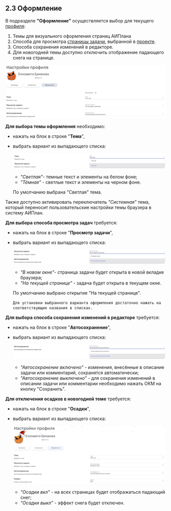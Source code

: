 ## 2.3 Оформление

В подразделе **"Оформление"** осуществляется выбор для текущего [профиля](2_profile.md):

1. Темы для визуального оформления страниц АИПлана
2. Способа для просмотра [страницы задачи](../6_task/6.2_task_page/6.2_task_page.md), выбранной в [проекте](../5_project/5_project.md).  
3. Способа сохранения изменений в редакторе.
4. Для новогодней темы доступно отключить отображение падающего снега на странице.


![preferences_1](/imgs/preferences_1.jpg)

**Для выбора темы оформления** необходимо:

 - нажать на блок в строке "**Тема**",
 - выбрать вариант из выпадающего списка:

   ![preferences_2](/imgs/preferences_2.jpg)

   - *"Светлая"*- темные текст и элементы на белом фоне;
   - *"Тёмная"* - светлые текст и элементы на черном фоне.

   По умолчанию выбрана "Светлая" тема.

Также доступно активировать переключатель *"Системная"* тема, который переносит пользовательские настройки темы браузера в систему АИПлан.

**Для выбора способа просмотра задач** требуется:

 - нажать на блок в строке "**Просмотр задачи**",
 - выбрать вариант из выпадающего списка:

   ![preferences_3](/imgs/preferences_3.jpg)

   - *"В новом окне"*- страница задачи будет открыта в новой вкладке браузера;
   - *"На текущей странице"* - задача будет открыта в текущем окне.

   По умолчанию выбрано открытие "На текущей странице".

       Для установки выбранного варианта оформления достаточно нажать на соответствующие названия в списках.

**Для выбора способа сохранения изменений в редакторе** требуется:

- нажать на блок в строке "**Автосохранение**",
- выбрать вариант из выпадающего списка:

   ![preferences_4](/imgs/preferences_4.jpg)

   - *"Автосохранение включено"* - изменения, внесённые в описание задачи или комментарий, сохранятся автоматически;
   - *"Автосохранение выключено"* - для сохранения изменений в описании задачи или комментарии необходимо нажать ОКМ на кнопку "Сохранить".

**Для отключения осадков в новогодней теме** требуется:

- нажать на блок в строке "**Осадки**",
- выбрать вариант из выпадающего списка:

    ![preferences_5](/imgs/preferences_5.jpg)

    - *"Осадки вкл"* - на всех страницах будет отображаться падающий снег;
   - *"Осадки выкл"* - эффект снега будет отключен.
